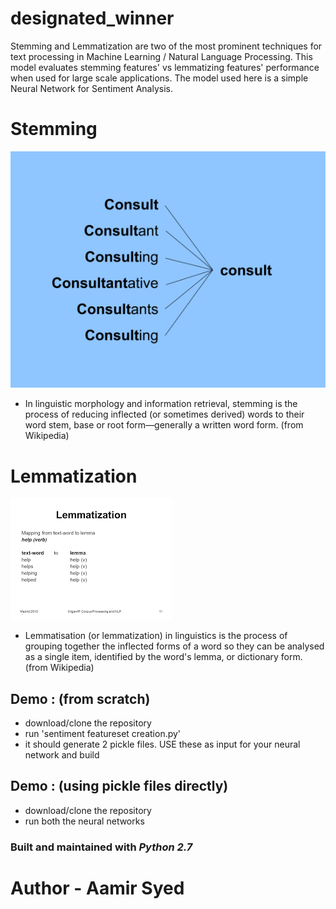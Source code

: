 # designated_winner

Stemming and Lemmatization are two of the most prominent techniques for text processing in Machine Learning / Natural Language Processing.
This model evaluates stemming features' vs lemmatizing features' performance when used for large scale applications. The model
used here is a simple Neural Network for Sentiment Analysis.

# Stemming

![Stemming (source : Google Images) ](stem.png)
- In linguistic morphology and information retrieval, stemming is the process of reducing inflected (or sometimes derived) words to their word stem, base or root form—generally a written word form. (from Wikipedia)

# Lemmatization

![Lemmatization (source: Google Images) ](lem.png)
- Lemmatisation (or lemmatization) in linguistics is the process of grouping together the inflected forms of a word so they can be analysed as a single item, identified by the word's lemma, or dictionary form. (from Wikipedia)

## Demo : (from scratch)

- download/clone the repository
- run 'sentiment featureset creation.py'
- it should generate 2 pickle files. USE these as input for your neural network and build

## Demo : (using pickle files directly)

- download/clone the repository
- run both the neural networks

### Built and maintained with *Python 2.7*
# Author - Aamir Syed

